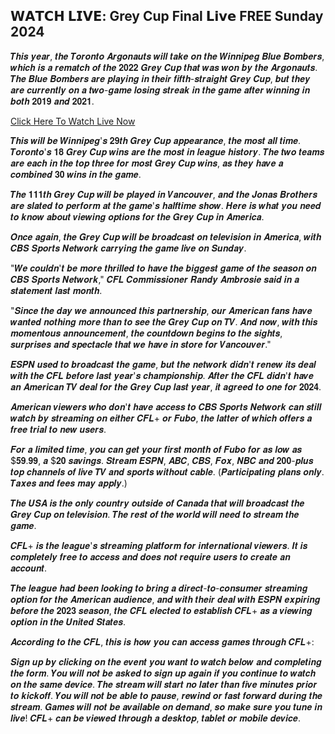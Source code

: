 ##  𝗪𝗔𝗧𝗖𝗛 𝗟𝗜𝗩𝗘: Grey Cup Final 𝗟𝗶𝘃𝗲 FREE Sunday 2024 



𝑻𝒉𝒊𝒔 𝒚𝒆𝒂𝒓, 𝒕𝒉𝒆 𝑻𝒐𝒓𝒐𝒏𝒕𝒐 𝑨𝒓𝒈𝒐𝒏𝒂𝒖𝒕𝒔 𝒘𝒊𝒍𝒍 𝒕𝒂𝒌𝒆 𝒐𝒏 𝒕𝒉𝒆 𝑾𝒊𝒏𝒏𝒊𝒑𝒆𝒈 𝑩𝒍𝒖𝒆 𝑩𝒐𝒎𝒃𝒆𝒓𝒔, 𝒘𝒉𝒊𝒄𝒉 𝒊𝒔 𝒂 𝒓𝒆𝒎𝒂𝒕𝒄𝒉 𝒐𝒇 𝒕𝒉𝒆 𝟐𝟎𝟐𝟐 𝑮𝒓𝒆𝒚 𝑪𝒖𝒑 𝒕𝒉𝒂𝒕 𝒘𝒂𝒔 𝒘𝒐𝒏 𝒃𝒚 𝒕𝒉𝒆 𝑨𝒓𝒈𝒐𝒏𝒂𝒖𝒕𝒔. 𝑻𝒉𝒆 𝑩𝒍𝒖𝒆 𝑩𝒐𝒎𝒃𝒆𝒓𝒔 𝒂𝒓𝒆 𝒑𝒍𝒂𝒚𝒊𝒏𝒈 𝒊𝒏 𝒕𝒉𝒆𝒊𝒓 𝒇𝒊𝒇𝒕𝒉-𝒔𝒕𝒓𝒂𝒊𝒈𝒉𝒕 𝑮𝒓𝒆𝒚 𝑪𝒖𝒑, 𝒃𝒖𝒕 𝒕𝒉𝒆𝒚 𝒂𝒓𝒆 𝒄𝒖𝒓𝒓𝒆𝒏𝒕𝒍𝒚 𝒐𝒏 𝒂 𝒕𝒘𝒐-𝒈𝒂𝒎𝒆 𝒍𝒐𝒔𝒊𝒏𝒈 𝒔𝒕𝒓𝒆𝒂𝒌 𝒊𝒏 𝒕𝒉𝒆 𝒈𝒂𝒎𝒆 𝒂𝒇𝒕𝒆𝒓 𝒘𝒊𝒏𝒏𝒊𝒏𝒈 𝒊𝒏 𝒃𝒐𝒕𝒉 𝟐𝟎𝟏𝟗 𝒂𝒏𝒅 𝟐𝟎𝟐𝟏.

[Click Here To Watch Live Now
](https://creativemediaof.com/CFL-Grey-Cup-2024/)

𝑻𝒉𝒊𝒔 𝒘𝒊𝒍𝒍 𝒃𝒆 𝑾𝒊𝒏𝒏𝒊𝒑𝒆𝒈'𝒔 𝟐𝟗𝒕𝒉 𝑮𝒓𝒆𝒚 𝑪𝒖𝒑 𝒂𝒑𝒑𝒆𝒂𝒓𝒂𝒏𝒄𝒆, 𝒕𝒉𝒆 𝒎𝒐𝒔𝒕 𝒂𝒍𝒍 𝒕𝒊𝒎𝒆. 𝑻𝒐𝒓𝒐𝒏𝒕𝒐'𝒔 𝟏𝟖 𝑮𝒓𝒆𝒚 𝑪𝒖𝒑 𝒘𝒊𝒏𝒔 𝒂𝒓𝒆 𝒕𝒉𝒆 𝒎𝒐𝒔𝒕 𝒊𝒏 𝒍𝒆𝒂𝒈𝒖𝒆 𝒉𝒊𝒔𝒕𝒐𝒓𝒚. 𝑻𝒉𝒆 𝒕𝒘𝒐 𝒕𝒆𝒂𝒎𝒔 𝒂𝒓𝒆 𝒆𝒂𝒄𝒉 𝒊𝒏 𝒕𝒉𝒆 𝒕𝒐𝒑 𝒕𝒉𝒓𝒆𝒆 𝒇𝒐𝒓 𝒎𝒐𝒔𝒕 𝑮𝒓𝒆𝒚 𝑪𝒖𝒑 𝒘𝒊𝒏𝒔, 𝒂𝒔 𝒕𝒉𝒆𝒚 𝒉𝒂𝒗𝒆 𝒂 𝒄𝒐𝒎𝒃𝒊𝒏𝒆𝒅 𝟑𝟎 𝒘𝒊𝒏𝒔 𝒊𝒏 𝒕𝒉𝒆 𝒈𝒂𝒎𝒆.

𝑻𝒉𝒆 𝟏𝟏𝟏𝒕𝒉 𝑮𝒓𝒆𝒚 𝑪𝒖𝒑 𝒘𝒊𝒍𝒍 𝒃𝒆 𝒑𝒍𝒂𝒚𝒆𝒅 𝒊𝒏 𝑽𝒂𝒏𝒄𝒐𝒖𝒗𝒆𝒓, 𝒂𝒏𝒅 𝒕𝒉𝒆 𝑱𝒐𝒏𝒂𝒔 𝑩𝒓𝒐𝒕𝒉𝒆𝒓𝒔 𝒂𝒓𝒆 𝒔𝒍𝒂𝒕𝒆𝒅 𝒕𝒐 𝒑𝒆𝒓𝒇𝒐𝒓𝒎 𝒂𝒕 𝒕𝒉𝒆 𝒈𝒂𝒎𝒆'𝒔 𝒉𝒂𝒍𝒇𝒕𝒊𝒎𝒆 𝒔𝒉𝒐𝒘. 𝑯𝒆𝒓𝒆 𝒊𝒔 𝒘𝒉𝒂𝒕 𝒚𝒐𝒖 𝒏𝒆𝒆𝒅 𝒕𝒐 𝒌𝒏𝒐𝒘 𝒂𝒃𝒐𝒖𝒕 𝒗𝒊𝒆𝒘𝒊𝒏𝒈 𝒐𝒑𝒕𝒊𝒐𝒏𝒔 𝒇𝒐𝒓 𝒕𝒉𝒆 𝑮𝒓𝒆𝒚 𝑪𝒖𝒑 𝒊𝒏 𝑨𝒎𝒆𝒓𝒊𝒄𝒂.

𝑶𝒏𝒄𝒆 𝒂𝒈𝒂𝒊𝒏, 𝒕𝒉𝒆 𝑮𝒓𝒆𝒚 𝑪𝒖𝒑 𝒘𝒊𝒍𝒍 𝒃𝒆 𝒃𝒓𝒐𝒂𝒅𝒄𝒂𝒔𝒕 𝒐𝒏 𝒕𝒆𝒍𝒆𝒗𝒊𝒔𝒊𝒐𝒏 𝒊𝒏 𝑨𝒎𝒆𝒓𝒊𝒄𝒂, 𝒘𝒊𝒕𝒉 𝑪𝑩𝑺 𝑺𝒑𝒐𝒓𝒕𝒔 𝑵𝒆𝒕𝒘𝒐𝒓𝒌 𝒄𝒂𝒓𝒓𝒚𝒊𝒏𝒈 𝒕𝒉𝒆 𝒈𝒂𝒎𝒆 𝒍𝒊𝒗𝒆 𝒐𝒏 𝑺𝒖𝒏𝒅𝒂𝒚.

"𝑾𝒆 𝒄𝒐𝒖𝒍𝒅𝒏'𝒕 𝒃𝒆 𝒎𝒐𝒓𝒆 𝒕𝒉𝒓𝒊𝒍𝒍𝒆𝒅 𝒕𝒐 𝒉𝒂𝒗𝒆 𝒕𝒉𝒆 𝒃𝒊𝒈𝒈𝒆𝒔𝒕 𝒈𝒂𝒎𝒆 𝒐𝒇 𝒕𝒉𝒆 𝒔𝒆𝒂𝒔𝒐𝒏 𝒐𝒏 𝑪𝑩𝑺 𝑺𝒑𝒐𝒓𝒕𝒔 𝑵𝒆𝒕𝒘𝒐𝒓𝒌," 𝑪𝑭𝑳 𝑪𝒐𝒎𝒎𝒊𝒔𝒔𝒊𝒐𝒏𝒆𝒓 𝑹𝒂𝒏𝒅𝒚 𝑨𝒎𝒃𝒓𝒐𝒔𝒊𝒆 𝒔𝒂𝒊𝒅 𝒊𝒏 𝒂 𝒔𝒕𝒂𝒕𝒆𝒎𝒆𝒏𝒕 𝒍𝒂𝒔𝒕 𝒎𝒐𝒏𝒕𝒉.

"𝑺𝒊𝒏𝒄𝒆 𝒕𝒉𝒆 𝒅𝒂𝒚 𝒘𝒆 𝒂𝒏𝒏𝒐𝒖𝒏𝒄𝒆𝒅 𝒕𝒉𝒊𝒔 𝒑𝒂𝒓𝒕𝒏𝒆𝒓𝒔𝒉𝒊𝒑, 𝒐𝒖𝒓 𝑨𝒎𝒆𝒓𝒊𝒄𝒂𝒏 𝒇𝒂𝒏𝒔 𝒉𝒂𝒗𝒆 𝒘𝒂𝒏𝒕𝒆𝒅 𝒏𝒐𝒕𝒉𝒊𝒏𝒈 𝒎𝒐𝒓𝒆 𝒕𝒉𝒂𝒏 𝒕𝒐 𝒔𝒆𝒆 𝒕𝒉𝒆 𝑮𝒓𝒆𝒚 𝑪𝒖𝒑 𝒐𝒏 𝑻𝑽. 𝑨𝒏𝒅 𝒏𝒐𝒘, 𝒘𝒊𝒕𝒉 𝒕𝒉𝒊𝒔 𝒎𝒐𝒎𝒆𝒏𝒕𝒐𝒖𝒔 𝒂𝒏𝒏𝒐𝒖𝒏𝒄𝒆𝒎𝒆𝒏𝒕, 𝒕𝒉𝒆 𝒄𝒐𝒖𝒏𝒕𝒅𝒐𝒘𝒏 𝒃𝒆𝒈𝒊𝒏𝒔 𝒕𝒐 𝒕𝒉𝒆 𝒔𝒊𝒈𝒉𝒕𝒔, 𝒔𝒖𝒓𝒑𝒓𝒊𝒔𝒆𝒔 𝒂𝒏𝒅 𝒔𝒑𝒆𝒄𝒕𝒂𝒄𝒍𝒆 𝒕𝒉𝒂𝒕 𝒘𝒆 𝒉𝒂𝒗𝒆 𝒊𝒏 𝒔𝒕𝒐𝒓𝒆 𝒇𝒐𝒓 𝑽𝒂𝒏𝒄𝒐𝒖𝒗𝒆𝒓."

𝑬𝑺𝑷𝑵 𝒖𝒔𝒆𝒅 𝒕𝒐 𝒃𝒓𝒐𝒂𝒅𝒄𝒂𝒔𝒕 𝒕𝒉𝒆 𝒈𝒂𝒎𝒆, 𝒃𝒖𝒕 𝒕𝒉𝒆 𝒏𝒆𝒕𝒘𝒐𝒓𝒌 𝒅𝒊𝒅𝒏'𝒕 𝒓𝒆𝒏𝒆𝒘 𝒊𝒕𝒔 𝒅𝒆𝒂𝒍 𝒘𝒊𝒕𝒉 𝒕𝒉𝒆 𝑪𝑭𝑳 𝒃𝒆𝒇𝒐𝒓𝒆 𝒍𝒂𝒔𝒕 𝒚𝒆𝒂𝒓'𝒔 𝒄𝒉𝒂𝒎𝒑𝒊𝒐𝒏𝒔𝒉𝒊𝒑. 𝑨𝒇𝒕𝒆𝒓 𝒕𝒉𝒆 𝑪𝑭𝑳 𝒅𝒊𝒅𝒏'𝒕 𝒉𝒂𝒗𝒆 𝒂𝒏 𝑨𝒎𝒆𝒓𝒊𝒄𝒂𝒏 𝑻𝑽 𝒅𝒆𝒂𝒍 𝒇𝒐𝒓 𝒕𝒉𝒆 𝑮𝒓𝒆𝒚 𝑪𝒖𝒑 𝒍𝒂𝒔𝒕 𝒚𝒆𝒂𝒓, 𝒊𝒕 𝒂𝒈𝒓𝒆𝒆𝒅 𝒕𝒐 𝒐𝒏𝒆 𝒇𝒐𝒓 𝟐𝟎𝟐𝟒.

𝑨𝒎𝒆𝒓𝒊𝒄𝒂𝒏 𝒗𝒊𝒆𝒘𝒆𝒓𝒔 𝒘𝒉𝒐 𝒅𝒐𝒏'𝒕 𝒉𝒂𝒗𝒆 𝒂𝒄𝒄𝒆𝒔𝒔 𝒕𝒐 𝑪𝑩𝑺 𝑺𝒑𝒐𝒓𝒕𝒔 𝑵𝒆𝒕𝒘𝒐𝒓𝒌 𝒄𝒂𝒏 𝒔𝒕𝒊𝒍𝒍 𝒘𝒂𝒕𝒄𝒉 𝒃𝒚 𝒔𝒕𝒓𝒆𝒂𝒎𝒊𝒏𝒈 𝒐𝒏 𝒆𝒊𝒕𝒉𝒆𝒓 𝑪𝑭𝑳+ 𝒐𝒓 𝑭𝒖𝒃𝒐, 𝒕𝒉𝒆 𝒍𝒂𝒕𝒕𝒆𝒓 𝒐𝒇 𝒘𝒉𝒊𝒄𝒉 𝒐𝒇𝒇𝒆𝒓𝒔 𝒂 𝒇𝒓𝒆𝒆 𝒕𝒓𝒊𝒂𝒍 𝒕𝒐 𝒏𝒆𝒘 𝒖𝒔𝒆𝒓𝒔.

𝑭𝒐𝒓 𝒂 𝒍𝒊𝒎𝒊𝒕𝒆𝒅 𝒕𝒊𝒎𝒆, 𝒚𝒐𝒖 𝒄𝒂𝒏 𝒈𝒆𝒕 𝒚𝒐𝒖𝒓 𝒇𝒊𝒓𝒔𝒕 𝒎𝒐𝒏𝒕𝒉 𝒐𝒇 𝑭𝒖𝒃𝒐 𝒇𝒐𝒓 𝒂𝒔 𝒍𝒐𝒘 𝒂𝒔 $𝟓𝟗.𝟗𝟗, 𝒂 $𝟐𝟎 𝒔𝒂𝒗𝒊𝒏𝒈𝒔. 𝑺𝒕𝒓𝒆𝒂𝒎 𝑬𝑺𝑷𝑵, 𝑨𝑩𝑪, 𝑪𝑩𝑺, 𝑭𝒐𝒙, 𝑵𝑩𝑪 𝒂𝒏𝒅 𝟐𝟎𝟎-𝒑𝒍𝒖𝒔 𝒕𝒐𝒑 𝒄𝒉𝒂𝒏𝒏𝒆𝒍𝒔 𝒐𝒇 𝒍𝒊𝒗𝒆 𝑻𝑽 𝒂𝒏𝒅 𝒔𝒑𝒐𝒓𝒕𝒔 𝒘𝒊𝒕𝒉𝒐𝒖𝒕 𝒄𝒂𝒃𝒍𝒆. (𝑷𝒂𝒓𝒕𝒊𝒄𝒊𝒑𝒂𝒕𝒊𝒏𝒈 𝒑𝒍𝒂𝒏𝒔 𝒐𝒏𝒍𝒚. 𝑻𝒂𝒙𝒆𝒔 𝒂𝒏𝒅 𝒇𝒆𝒆𝒔 𝒎𝒂𝒚 𝒂𝒑𝒑𝒍𝒚.)

𝑻𝒉𝒆 𝑼𝑺𝑨 𝒊𝒔 𝒕𝒉𝒆 𝒐𝒏𝒍𝒚 𝒄𝒐𝒖𝒏𝒕𝒓𝒚 𝒐𝒖𝒕𝒔𝒊𝒅𝒆 𝒐𝒇 𝑪𝒂𝒏𝒂𝒅𝒂 𝒕𝒉𝒂𝒕 𝒘𝒊𝒍𝒍 𝒃𝒓𝒐𝒂𝒅𝒄𝒂𝒔𝒕 𝒕𝒉𝒆 𝑮𝒓𝒆𝒚 𝑪𝒖𝒑 𝒐𝒏 𝒕𝒆𝒍𝒆𝒗𝒊𝒔𝒊𝒐𝒏. 𝑻𝒉𝒆 𝒓𝒆𝒔𝒕 𝒐𝒇 𝒕𝒉𝒆 𝒘𝒐𝒓𝒍𝒅 𝒘𝒊𝒍𝒍 𝒏𝒆𝒆𝒅 𝒕𝒐 𝒔𝒕𝒓𝒆𝒂𝒎 𝒕𝒉𝒆 𝒈𝒂𝒎𝒆.

𝑪𝑭𝑳+ 𝒊𝒔 𝒕𝒉𝒆 𝒍𝒆𝒂𝒈𝒖𝒆'𝒔 𝒔𝒕𝒓𝒆𝒂𝒎𝒊𝒏𝒈 𝒑𝒍𝒂𝒕𝒇𝒐𝒓𝒎 𝒇𝒐𝒓 𝒊𝒏𝒕𝒆𝒓𝒏𝒂𝒕𝒊𝒐𝒏𝒂𝒍 𝒗𝒊𝒆𝒘𝒆𝒓𝒔. 𝑰𝒕 𝒊𝒔 𝒄𝒐𝒎𝒑𝒍𝒆𝒕𝒆𝒍𝒚 𝒇𝒓𝒆𝒆 𝒕𝒐 𝒂𝒄𝒄𝒆𝒔𝒔 𝒂𝒏𝒅 𝒅𝒐𝒆𝒔 𝒏𝒐𝒕 𝒓𝒆𝒒𝒖𝒊𝒓𝒆 𝒖𝒔𝒆𝒓𝒔 𝒕𝒐 𝒄𝒓𝒆𝒂𝒕𝒆 𝒂𝒏 𝒂𝒄𝒄𝒐𝒖𝒏𝒕.

𝑻𝒉𝒆 𝒍𝒆𝒂𝒈𝒖𝒆 𝒉𝒂𝒅 𝒃𝒆𝒆𝒏 𝒍𝒐𝒐𝒌𝒊𝒏𝒈 𝒕𝒐 𝒃𝒓𝒊𝒏𝒈 𝒂 𝒅𝒊𝒓𝒆𝒄𝒕-𝒕𝒐-𝒄𝒐𝒏𝒔𝒖𝒎𝒆𝒓 𝒔𝒕𝒓𝒆𝒂𝒎𝒊𝒏𝒈 𝒐𝒑𝒕𝒊𝒐𝒏 𝒇𝒐𝒓 𝒕𝒉𝒆 𝑨𝒎𝒆𝒓𝒊𝒄𝒂𝒏 𝒂𝒖𝒅𝒊𝒆𝒏𝒄𝒆, 𝒂𝒏𝒅 𝒘𝒊𝒕𝒉 𝒕𝒉𝒆𝒊𝒓 𝒅𝒆𝒂𝒍 𝒘𝒊𝒕𝒉 𝑬𝑺𝑷𝑵 𝒆𝒙𝒑𝒊𝒓𝒊𝒏𝒈 𝒃𝒆𝒇𝒐𝒓𝒆 𝒕𝒉𝒆 𝟐𝟎𝟐𝟑 𝒔𝒆𝒂𝒔𝒐𝒏, 𝒕𝒉𝒆 𝑪𝑭𝑳 𝒆𝒍𝒆𝒄𝒕𝒆𝒅 𝒕𝒐 𝒆𝒔𝒕𝒂𝒃𝒍𝒊𝒔𝒉 𝑪𝑭𝑳+ 𝒂𝒔 𝒂 𝒗𝒊𝒆𝒘𝒊𝒏𝒈 𝒐𝒑𝒕𝒊𝒐𝒏 𝒊𝒏 𝒕𝒉𝒆 𝑼𝒏𝒊𝒕𝒆𝒅 𝑺𝒕𝒂𝒕𝒆𝒔.

𝑨𝒄𝒄𝒐𝒓𝒅𝒊𝒏𝒈 𝒕𝒐 𝒕𝒉𝒆 𝑪𝑭𝑳, 𝒕𝒉𝒊𝒔 𝒊𝒔 𝒉𝒐𝒘 𝒚𝒐𝒖 𝒄𝒂𝒏 𝒂𝒄𝒄𝒆𝒔𝒔 𝒈𝒂𝒎𝒆𝒔 𝒕𝒉𝒓𝒐𝒖𝒈𝒉 𝑪𝑭𝑳+:

𝑺𝒊𝒈𝒏 𝒖𝒑 𝒃𝒚 𝒄𝒍𝒊𝒄𝒌𝒊𝒏𝒈 𝒐𝒏 𝒕𝒉𝒆 𝒆𝒗𝒆𝒏𝒕 𝒚𝒐𝒖 𝒘𝒂𝒏𝒕 𝒕𝒐 𝒘𝒂𝒕𝒄𝒉 𝒃𝒆𝒍𝒐𝒘 𝒂𝒏𝒅 𝒄𝒐𝒎𝒑𝒍𝒆𝒕𝒊𝒏𝒈 𝒕𝒉𝒆 𝒇𝒐𝒓𝒎. 𝒀𝒐𝒖 𝒘𝒊𝒍𝒍 𝒏𝒐𝒕 𝒃𝒆 𝒂𝒔𝒌𝒆𝒅 𝒕𝒐 𝒔𝒊𝒈𝒏 𝒖𝒑 𝒂𝒈𝒂𝒊𝒏 𝒊𝒇 𝒚𝒐𝒖 𝒄𝒐𝒏𝒕𝒊𝒏𝒖𝒆 𝒕𝒐 𝒘𝒂𝒕𝒄𝒉 𝒐𝒏 𝒕𝒉𝒆 𝒔𝒂𝒎𝒆 𝒅𝒆𝒗𝒊𝒄𝒆.
𝑻𝒉𝒆 𝒔𝒕𝒓𝒆𝒂𝒎 𝒘𝒊𝒍𝒍 𝒔𝒕𝒂𝒓𝒕 𝒏𝒐 𝒍𝒂𝒕𝒆𝒓 𝒕𝒉𝒂𝒏 𝒇𝒊𝒗𝒆 𝒎𝒊𝒏𝒖𝒕𝒆𝒔 𝒑𝒓𝒊𝒐𝒓 𝒕𝒐 𝒌𝒊𝒄𝒌𝒐𝒇𝒇. 𝒀𝒐𝒖 𝒘𝒊𝒍𝒍 𝒏𝒐𝒕 𝒃𝒆 𝒂𝒃𝒍𝒆 𝒕𝒐 𝒑𝒂𝒖𝒔𝒆, 𝒓𝒆𝒘𝒊𝒏𝒅 𝒐𝒓 𝒇𝒂𝒔𝒕 𝒇𝒐𝒓𝒘𝒂𝒓𝒅 𝒅𝒖𝒓𝒊𝒏𝒈 𝒕𝒉𝒆 𝒔𝒕𝒓𝒆𝒂𝒎.
𝑮𝒂𝒎𝒆𝒔 𝒘𝒊𝒍𝒍 𝒏𝒐𝒕 𝒃𝒆 𝒂𝒗𝒂𝒊𝒍𝒂𝒃𝒍𝒆 𝒐𝒏 𝒅𝒆𝒎𝒂𝒏𝒅, 𝒔𝒐 𝒎𝒂𝒌𝒆 𝒔𝒖𝒓𝒆 𝒚𝒐𝒖 𝒕𝒖𝒏𝒆 𝒊𝒏 𝒍𝒊𝒗𝒆!
𝑪𝑭𝑳+ 𝒄𝒂𝒏 𝒃𝒆 𝒗𝒊𝒆𝒘𝒆𝒅 𝒕𝒉𝒓𝒐𝒖𝒈𝒉 𝒂 𝒅𝒆𝒔𝒌𝒕𝒐𝒑, 𝒕𝒂𝒃𝒍𝒆𝒕 𝒐𝒓 𝒎𝒐𝒃𝒊𝒍𝒆 𝒅𝒆𝒗𝒊𝒄𝒆. 
